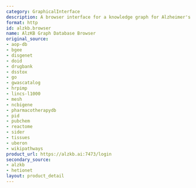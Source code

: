 ```yaml
---
category: GraphicalInterface
description: A browser interface for a knowledge graph for Alzheimer's Disease.
format: http
id: alzkb.browser
name: AlzKB Graph Database Browser
original_source:
- aop-db
- bgee
- disgenet
- doid
- drugbank
- dsstox
- go
- gwascatalog
- hrpimp
- lincs-l1000
- mesh
- ncbigene
- pharmacotherapydb
- pid
- pubchem
- reactome
- sider
- tissues
- uberon
- wikipathways
product_url: https://alzkb.ai:7473/login
secondary_source:
- alzkb
- hetionet
layout: product_detail
---
```

